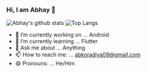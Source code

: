 ### Hi, I am Abhay 👋

![Abhay's github stats](https://github-readme-stats.vercel.app/api?username=abkoradiya&count_private=true&show_icons=true)
![Top Langs](https://github-readme-stats.vercel.app/api/top-langs/?username=abkoradiya)


- 🔭 I’m currently working on ... Android
- 🌱 I’m currently learning ... Flutter
- 💬 Ask me about ... Anything
- 📫 How to reach me: ... abkoradiya09@gmail.com
- 😄 Pronouns: ... He/Him
